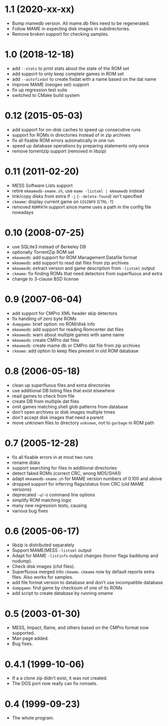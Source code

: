 1.1 (2020-xx-xx)
=================
* Bump mamedb version. All mame.db files need to be regenerated.
* Follow MAME in expecting disk images in subdirectories.
* Remove broken support for checking samples.

1.0 (2018-12-18)
=================

* add `--stats` to print stats about the state of the ROM set
* add support to only keep complete games in ROM set
* add `--autofixdat` to create fixdat with a name based on the dat name
* improve MAME (neogeo set) support
* fix up regression test suite
* switched to CMake build system

0.12 (2015-05-03)
=================

* add support for on-disk caches to speed up consecutive runs
* support for ROMs in directories instead of in zip archives
* fix all fixable ROM errors automatically in one run
* speed up database operations by preparing statements only once
* remove torrentzip support (removed in libzip)

0.11 (2011-02-20)
=================

* MESS Software Lists support
* retire `mkmamedb-xmame.sh`, use `mame -listxml | mkmamedb` instead
* link/copy disks from extra if `-j` (`--delete-found`) isn't specified
* `ckmame`: display current game on `SIGINFO` (`CTRL-T`)
* removed `ROMPATH` support since mame uses a path in the config file nowadays

0.10 (2008-07-25)
=================

* use SQLite3 instead of Berkeley DB
* optionally TorrentZip ROM set
* `mkmamedb`: add support for ROM Management Datafile format
* `mkmamedb`: add support to read dat files from zip archives
* `mkmamedb`: extract version and game description from `-listxml` output
* `ckmame`: fix finding ROMs that need detectors from superfluous and extra
* change to 3-clause BSD license

0.9 (2007-06-04)
================

* add support for CMPro XML header skip detectors
* fix handling of zero byte ROMs
* `dumpgame`: brief option: no ROM/disk info
* `mkmamedb`: add support for reading Romcenter dat files
* `mkmamedb`: warn about multiple games with same name
* `mkmamedb`: create CMPro dat files
* `mkmamedb`: create mame db or CMPro dat file from zip archives
* `ckmame`: add option to keep files present in old ROM database

0.8 (2006-05-18)
================

* clean up superfluous files and extra directories
* use additional DB listing files that exist elsewhere
* read games to check from file
* create DB from multiple dat files
* omit games matching shell glob patterns from database
* don't open archives or disk images multiple times
* don't accept disk images that need a parent
* move unknown files to directory `unknown`, not to `garbage` in ROM path

0.7 (2005-12-28)
================

* fix all fixable errors in at most two runs
* rename disks
* support searching for files in additional directories
* detect faked ROMs (correct CRC, wrong MD5/SHA1)
* adapt `mkmamedb-xmame.sh` for MAME version numbers of 0.100 and above
* dropped support for inferring flags/status from CRC (old MAME versions)
* deprecated `-u`/`-U` command line options
* simplify ROM matching logic
* many new regression tests, causing
* various bug fixes

0.6 (2005-06-17)
================

* libzip is distributed separately
* Support MAME/MESS `-listxml` output
* Adapt for MAME `-listinfo` output changes (honor flags baddump and nodump).
* Check disk images (chd files).
* Superfluous merged into `ckmame`. `ckmame` now by default reports
  extra files.  Also works for samples.
* add file format version to database and don't use incompatible database
* `dumpgame`: find game by checksum of one of its ROMs
* add script to create database by running xmame

0.5 (2003-01-30)
================

* MESS, Impact, Raine, and others based on the CMPro format now supported.
* Man page added.
* Bug fixes.

0.4.1 (1999-10-06)
==================

* If a a clone zip didn't exist, it was not created.
* The DOS port now really can fix romsets.

0.4 (1999-09-23)
================

* The whole program.
